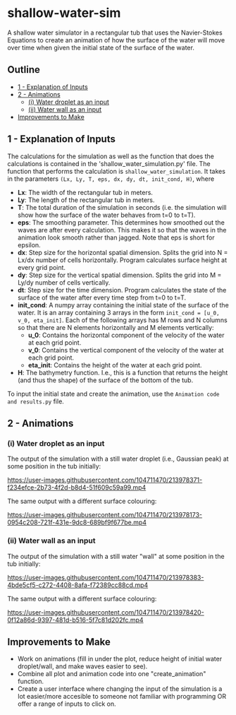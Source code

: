 # shallow-water-sim
A shallow water simulator in a rectangular tub that uses the Navier-Stokes Equations to create an animation of how the surface of the water will 
move over time when given the initial state of the surface of the water.
## Outline
* [1 - Explanation of Inputs](1---Explanation-of-Inputs)
* [2 - Animations](2---Animations)
  * [(i) Water droplet as an input]((i)-Water-droplet-as-an-input)
  * [(ii) Water wall as an input]((ii)-Water-wall-as-an-input)
* [Improvements to Make](Improvements-to-Make)

## 1 - Explanation of Inputs
The calculations for the simulation as well as the function that does the calculations is contained in the 'shallow_water_simulation.py' file. 
The function that performs the calculation is `shallow_water_simulation`. It takes in the parameters `(Lx, Ly, T, eps, dx, dy, dt, init_cond, H)`, where
* **Lx**: The width of the rectangular tub in meters.
* **Ly**: The length of the rectangular tub in meters.
* **T**: The total duration of the simulation in seconds (i.e. the simulation will show how the surface of the water behaves from t=0 to t=T).
* **eps**: The smoothing parameter. This determines how smoothed out the waves are after every calculation. This makes it so that the waves in 
the animation look smooth rather than jagged. Note that eps is short for epsilon.
* **dx**: Step size for the horizontal spatial dimension. Splits the grid into N = Lx/dx number of cells horizontally. Program calculates surface height at every grid point.
* **dy**: Step size for the vertical spatial dimension. Splits the grid into M = Ly/dy number of cells vertically.
* **dt**: Step size for the time dimension. Program calculates the state of the surface of the water after every time step from t=0 to t=T.
* **init_cond**: A numpy array containing the initial state of the surface of the water. It is an array containing 3 arrays in the form `init_cond = [u_0, v_0, eta_init]`.
  Each of the following arrays has M rows and N columns so that there are N elements horizontally and M elements vertically:
    * **u_0**: Contains the horizontal component of the velocity of the water at each grid point.
    * **v_0**: Contains the vertical component of the velocity of the water at each grid point.
    * **eta_init**: Contains the height of the water at each grid point.
* **H**: The bathymetry function. I.e., this is a function that returns the height (and thus the shape) of the surface of the bottom of the tub.

To input the initial state and create the animation, use the `Animation code and results.py` file.

## 2 - Animations
### (i) Water droplet as an input

The output of the simulation with a still water droplet (i.e., Gaussian peak) at some position in the tub initially:

https://user-images.githubusercontent.com/104711470/213978371-f234efce-2b73-4f2d-b8d4-51f609c59a99.mp4

The same output with a different surface colouring:

https://user-images.githubusercontent.com/104711470/213978173-0954c208-721f-431e-9dc8-689bf9f677be.mp4

### (ii) Water wall as an input

The output of the simulation with a still water "wall" at some position in the tub initially:

https://user-images.githubusercontent.com/104711470/213978383-4bde5cf5-c272-4408-8afa-f72389cc88cd.mp4

The same output with a different surface colouring:

https://user-images.githubusercontent.com/104711470/213978420-0f12a86d-9397-481d-b516-5f7c81d202fc.mp4

## Improvements to Make
* Work on animations (fill in under the plot, reduce height of initial water droplet/wall, and make waves easier to see).
* Combine all plot and animation code into one "create_animation" function.
* Create a user interface where changing the input of the simulation is a lot easier/more accesible to someone not familiar with programming OR 
offer a range of inputs to click on.

